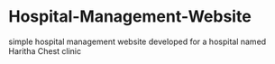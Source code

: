 # Hospital-Management-Website
simple hospital management website developed for a hospital named Haritha Chest clinic
